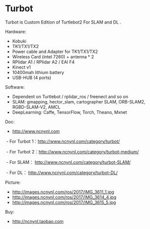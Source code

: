 # Turbot
Turbot is Custom Edition of Turtlebot2 For SLAM and DL .


Hardware:

 - Kobuki 
 - TK1/TX1/TX2 
 - Power cable and Adapter for TK1/TX1/TX2
 - Wireless Card (intel 7260) + antenna * 2 
 - RPlidar A1 / RPlidar A2 / EAI F4
 - Kinect v1
 - 10400mah lithium battery
 - USB-HUB (4 ports)

Software:

 - Dependent on Turtlebot / rplidar_ros / freenect and so on 
 - SLAM: gmapping, hector_slam, cartographer SLAM, ORB-SLAM2, RGBD-SLAM-V2, AMCL
 - DeepLearning: Caffe, TensorFlow, Torch, Theano, Mxnet
 
Doc:
 
  - http://www.ncnynl.com
  
  - For Turbot 1：http://www.ncnynl.com/category/turbot/
  
  - For Turbot 2：http://www.ncnynl.com/category/turbot-medium/
  
  - For SLAM： http://www.ncnynl.com/category/turbot-SLAM/
  
  - For DL： http://www.ncnynl.com/category/turbot-DL/
  
 
Picture:
 
  - http://images.ncnynl.com/ros/2017/IMG_3611_1.jpg
  - http://images.ncnynl.com/ros/2017/IMG_3614_4.jpg
  - http://images.ncnynl.com/ros/2017/IMG_3615_5.jpg
  
Buy: 

 - http://ncnynl.taobao.com
 
 

